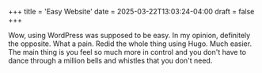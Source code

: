 +++
title = 'Easy Website'
date = 2025-03-22T13:03:24-04:00
draft = false
+++

Wow, using WordPress was supposed to be easy. In my opinion, definitely the opposite. What a pain. Redid the whole thing using Hugo. Much easier. The main thing is you feel so much more in control and you don't have to dance through a million bells and whistles that you don't need.
